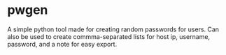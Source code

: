 # pwgen
A simple python tool made for creating random passwords for users. Can also be used to create commma-separated lists for host ip, username, password, and a note for easy export.
